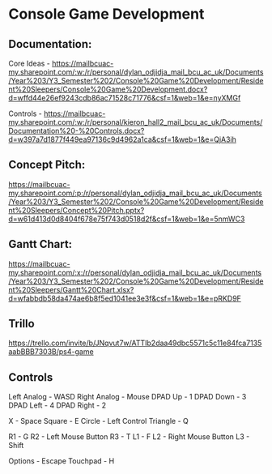 # Console Game Development

## Documentation:
Core Ideas - https://mailbcuac-my.sharepoint.com/:w:/r/personal/dylan_odjidja_mail_bcu_ac_uk/Documents/Year%203/Y3_Semester%202/Console%20Game%20Development/Resident%20Sleepers/Console%20Game%20Development.docx?d=wffd44e26ef9243cdb86ac71528c71776&csf=1&web=1&e=nyXMGf

Controls - https://mailbcuac-my.sharepoint.com/:w:/r/personal/kieron_hall2_mail_bcu_ac_uk/Documents/Documentation%20-%20Controls.docx?d=w397a7d1877f449ea97136c9d4962a1ca&csf=1&web=1&e=QjA3ih

## Concept Pitch:
https://mailbcuac-my.sharepoint.com/:p:/r/personal/dylan_odjidja_mail_bcu_ac_uk/Documents/Year%203/Y3_Semester%202/Console%20Game%20Development/Resident%20Sleepers/Concept%20Pitch.pptx?d=w61d413d0d8404f678e75f743d0518d2f&csf=1&web=1&e=5nmWC3

## Gantt Chart:
https://mailbcuac-my.sharepoint.com/:x:/r/personal/dylan_odjidja_mail_bcu_ac_uk/Documents/Year%203/Y3_Semester%202/Console%20Game%20Development/Resident%20Sleepers/Gantt%20Chart.xlsx?d=wfabbdb58da474ae6b8f5ed1041ee3e3f&csf=1&web=1&e=pRKD9F

## Trillo
https://trello.com/invite/b/JNqvut7w/ATTIb2daa49dbc5571c5c11e84fca7135aabBBB7303B/ps4-game

## Controls
Left Analog - WASD
Right Analog - Mouse
DPAD Up - 1
DPAD Down - 3
DPAD Left - 4
DPAD Right - 2

X - Space
Square - E
Circle - Left Control
Triangle - Q

R1 - G
R2 - Left Mouse Button
R3 - T
L1 - F
L2 - Right Mouse Button
L3 - Shift

Options - Escape
Touchpad - H

